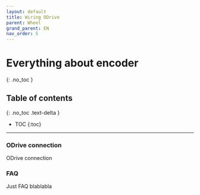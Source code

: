 ```yaml
---
layout: default
title: Wiring ODrive
parent: Wheel
grand_parent: EN
nav_order: 5
---
```


# Everything about encoder
{: .no_toc }

## Table of contents
{: .no_toc .text-delta }

- TOC
{:toc}

---

### ODrive connection
ODrive connection

### FAQ
Just FAQ blablabla